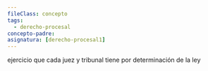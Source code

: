 ```yaml
---
fileClass: concepto
tags:
  - derecho-procesal
concepto-padre: 
asignatura: [derecho-procesal1]
---
```

ejercicio que cada juez y tribunal tiene por determinación de la ley
